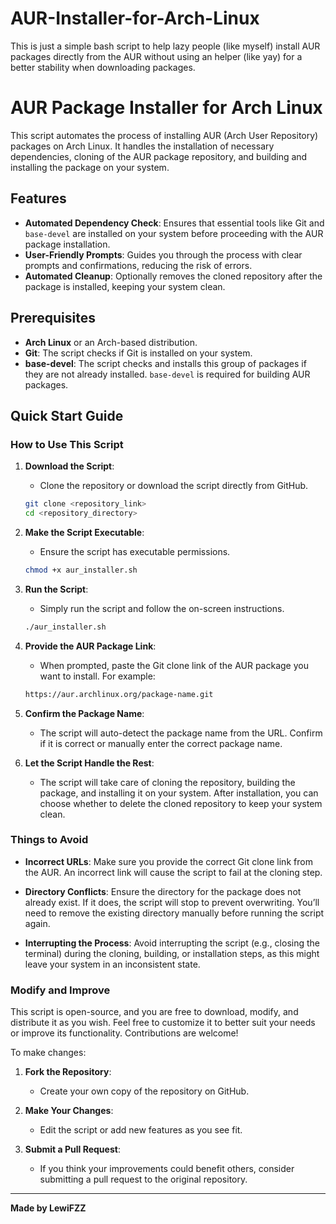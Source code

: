 # AUR-Installer-for-Arch-Linux
This is just a simple bash script to help lazy people (like myself) install AUR packages directly from the AUR without using an helper (like yay) for a better stability when downloading packages.

# AUR Package Installer for Arch Linux

This script automates the process of installing AUR (Arch User Repository) packages on Arch Linux. It handles the installation of necessary dependencies, cloning of the AUR package repository, and building and installing the package on your system.

## Features

- **Automated Dependency Check**: Ensures that essential tools like Git and `base-devel` are installed on your system before proceeding with the AUR package installation.
- **User-Friendly Prompts**: Guides you through the process with clear prompts and confirmations, reducing the risk of errors.
- **Automated Cleanup**: Optionally removes the cloned repository after the package is installed, keeping your system clean.

## Prerequisites

- **Arch Linux** or an Arch-based distribution.
- **Git**: The script checks if Git is installed on your system.
- **base-devel**: The script checks and installs this group of packages if they are not already installed. `base-devel` is required for building AUR packages.

## Quick Start Guide

### How to Use This Script

1. **Download the Script**:
    - Clone the repository or download the script directly from GitHub.

    ```sh
    git clone <repository_link>
    cd <repository_directory>
    ```

2. **Make the Script Executable**:
    - Ensure the script has executable permissions.

    ```sh
    chmod +x aur_installer.sh
    ```

3. **Run the Script**:
    - Simply run the script and follow the on-screen instructions.

    ```sh
    ./aur_installer.sh
    ```

4. **Provide the AUR Package Link**:
    - When prompted, paste the Git clone link of the AUR package you want to install. For example:

    ```sh
    https://aur.archlinux.org/package-name.git
    ```

5. **Confirm the Package Name**:
    - The script will auto-detect the package name from the URL. Confirm if it is correct or manually enter the correct package name.

6. **Let the Script Handle the Rest**:
    - The script will take care of cloning the repository, building the package, and installing it on your system. After installation, you can choose whether to delete the cloned repository to keep your system clean.

### Things to Avoid

- **Incorrect URLs**: Make sure you provide the correct Git clone link from the AUR. An incorrect link will cause the script to fail at the cloning step.
  
- **Directory Conflicts**: Ensure the directory for the package does not already exist. If it does, the script will stop to prevent overwriting. You’ll need to remove the existing directory manually before running the script again.

- **Interrupting the Process**: Avoid interrupting the script (e.g., closing the terminal) during the cloning, building, or installation steps, as this might leave your system in an inconsistent state.

### Modify and Improve

This script is open-source, and you are free to download, modify, and distribute it as you wish. Feel free to customize it to better suit your needs or improve its functionality. Contributions are welcome!

To make changes:

1. **Fork the Repository**:
    - Create your own copy of the repository on GitHub.

2. **Make Your Changes**:
    - Edit the script or add new features as you see fit.

3. **Submit a Pull Request**:
    - If you think your improvements could benefit others, consider submitting a pull request to the original repository.

---

**Made by LewiFZZ**
